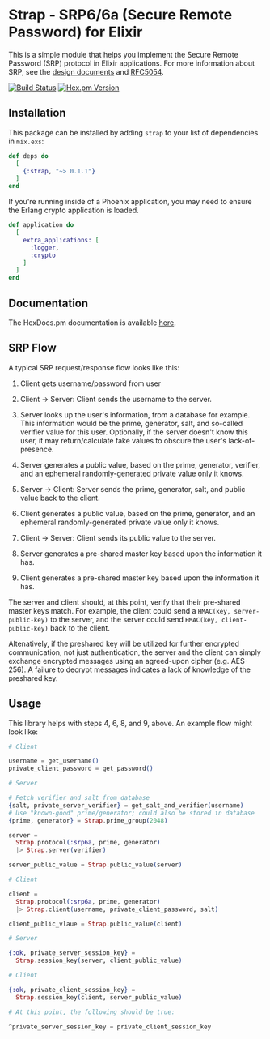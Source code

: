 # Strap - SRP6/6a (Secure Remote Password) for Elixir

This is a simple module that helps you implement the Secure Remote Password
(SRP) protocol in Elixir applications. For more information about SRP, see
the [design documents](http://srp.stanford.edu/design.html) and
[RFC5054](https://tools.ietf.org/html/rfc5054).

[![Build Status](https://travis-ci.org/twooster/strap.svg?branch=master)](https://travis-ci.org/twooster/strap)
[![Hex.pm Version](http://img.shields.io/hexpm/v/strap.svg?style=flat)](https://hex.pm/packages/strap)

## Installation

This package can be installed by adding `strap` to your list of dependencies in
`mix.exs`:

```elixir
def deps do
  [
    {:strap, "~> 0.1.1"}
  ]
end
```

If you're running inside of a Phoenix application, you may need to ensure the
Erlang crypto application is loaded.

```elixir
def application do
  [
    extra_applications: [
      :logger,
      :crypto
    ]
  ]
end
```

## Documentation

The HexDocs.pm documentation is available [here](https://hexdocs.pm/strap).

## SRP Flow

A typical SRP request/response flow looks like this:

1. Client gets username/password from user

2. Client -> Server: Client sends the username to the server.

3. Server looks up the user's information, from a database for example.
   This information would be the prime, generator, salt, and so-called verifier
   value for this user. Optionally, if the server doesn't know this user, it
   may return/calculate fake values to obscure the user's lack-of-presence.

4. Server generates a public value, based on the prime, generator, verifier,
   and an ephemeral randomly-generated private value only it knows.

5. Server -> Client: Server sends the prime, generator, salt, and
   public value back to the client.

6. Client generates a public value, based on the prime, generator, and
   an ephemeral randomly-generated private value only it knows.

7. Client -> Server: Client sends its public value to the server.

8. Server generates a pre-shared master key based upon the information it has.

9. Client generates a pre-shared master key based upon the information it has.

The server and client should, at this point, verify that their pre-shared master
keys match. For example, the client could send a `HMAC(key, server-public-key)`
to the server, and the server could send `HMAC(key, client-public-key)` back
to the client.

Altenatively, if the preshared key will be utilized for further encrypted
communication, not just authentication, the server and the client can simply
exchange encrypted messages using an agreed-upon cipher (e.g. AES-256). A
failure to decrypt messages indicates a lack of knowledge of the preshared key.

## Usage

This library helps with steps 4, 6, 8, and 9, above. An example flow might look
like:

```elixir
# Client

username = get_username()
private_client_password = get_password()

# Server

# Fetch verifier and salt from database
{salt, private_server_verifier} = get_salt_and_verifier(username)
# Use "known-good" prime/generator; could also be stored in database
{prime, generator} = Strap.prime_group(2048)

server =
  Strap.protocol(:srp6a, prime, generator)
  |> Strap.server(verifier)

server_public_value = Strap.public_value(server)

# Client

client =
  Strap.protocol(:srp6a, prime, generator)
  |> Strap.client(username, private_client_password, salt)

client_public_vlaue = Strap.public_value(client)

# Server

{:ok, private_server_session_key} =
  Strap.session_key(server, client_public_value)

# Client

{:ok, private_client_session_key} =
  Strap.session_key(client, server_public_value)

# At this point, the following should be true:

^private_server_session_key = private_client_session_key
```
